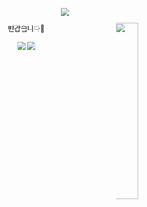 <p align='center'><img src="https://capsule-render.vercel.app/api?type=waving&color=gradient&customColorList=1,1,1,1,1&text=Hi!%20I'm%20chanjoo&fontColor=FFFFFF&fontSize=40&height=160"/></p>

<a href="https://solved.ac/profile/wcj0911"><img align='right' src="http://mazassumnida.wtf/api/v2/generate_badge?boj=wcj0911&theme=dark" style="width: 30%"/></a>

<div align='center'>
  반갑습니다👐
  <br><br>
  <a href="https://wonchanzoo.tistory.com/"><img src="https://img.shields.io/badge/Tistory-000000?style=flat&logo=Tistory&logoColor=white"/></a> 
  <a href="https://hits.seeyoufarm.com"><img src="https://hits.seeyoufarm.com/api/count/incr/badge.svg?url=https%3A%2F%2Fgithub.com%2Fgjbae12https%3A%2F%2Fgithub.com%2Fwonchanjoo%2F&count_bg=%23F5C2CE&title_bg=%23555555&icon=&icon_color=%23E7E7E7&title=hits&edge_flat=false"/></a>
</div>
